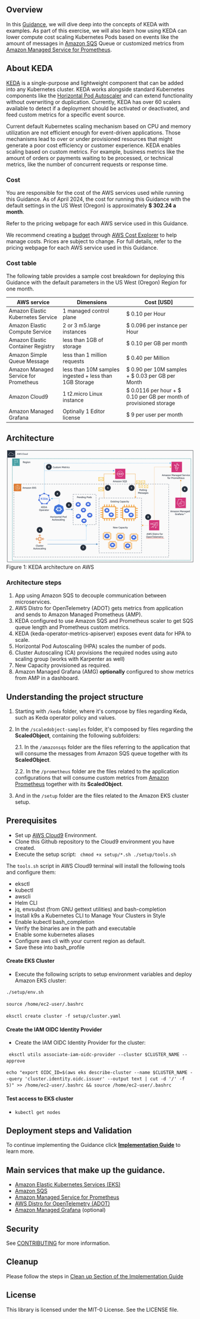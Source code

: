 ## Overview

In this [Guidance](#put-link-here), we will dive deep into the concepts of KEDA with examples. As part of this exercise, we will also learn how using KEDA can lower compute cost scaling Kubernetes Pods based on events like the amount of messages in [Amazon SQS](https://aws.amazon.com/sqs/) Queue or customized metrics from [Amazon Managed Service for Prometheus](https://aws.amazon.com/prometheus/).

## About KEDA

[KEDA](https://keda.sh/) is a single-purpose and lightweight component that can be added into any Kubernetes cluster. KEDA works alongside standard Kubernetes components like the [Horizontal Pod Autoscaler](https://kubernetes.io/docs/tasks/run-application/horizontal-pod-autoscale/) and can extend functionality without overwriting or duplication. Currently, KEDA has over 60 scalers available to detect if a deployment should be activated or deactivated, and feed custom metrics for a specific event source. 

Current default Kubernetes scaling mechanism based on CPU and memory utilization are not efficient enough for event-driven applications. Those mechanisms lead to over or under provisioned resources that might generate a poor cost efficiency or customer experience. KEDA enables scaling based on custom metrics. For example, business metrics like the amount of orders or payments waiting to be processed, or technical metrics, like the number of concurrent requests or response time.

### Cost 

You are responsible for the cost of the AWS services used while running
this Guidance. As of April 2024, the cost for running this
Guidance with the default settings in the US West (Oregon) is approximately **\$ 302.24
a month**.

Refer to the pricing webpage for each AWS service used in this Guidance.

We recommend creating
a [budget](https://alpha-docs-aws.amazon.com/awsaccountbilling/latest/aboutv2/budgets-create.html) through [AWS
Cost
Explorer](http://aws.amazon.com/aws-cost-management/aws-cost-explorer/) to
help manage costs. Prices are subject to change. For full details, refer
to the pricing webpage for each AWS service used in this Guidance.

### Cost table

The following table provides a sample cost breakdown for deploying this
Guidance with the default parameters in the US West (Oregon) Region
for one month.

| **AWS service**  | Dimensions | Cost \[USD\] |
|-----------|------------|----------|
| Amazon Elastic Kubernetes Service | 1 managed control plane | \$ 0.10 per Hour |
| Amazon Elastic Compute Service | 2 or 3 m5.large instances | \$ 0.096 per instance per Hour |
| Amazon Elastic Container Registry | less than 1GB of storage | \$ 0.10 per GB per month |
| Amazon Simple Queue Message | less than 1 million requests | \$ 0.40 per Million |
| Amazon Managed Service for Prometheus | less than 10M samples ingested + less than 1GB Storage | \$ 0.90 per 10M samples + \$ 0.03 per GB per Month | 
| Amazon Cloud9 | 1 t2.micro Linux instance | \$ 0.0116 per hour + \$ 0.10 per GB per month of provisioned storage |
| Amazon Managed Grafana | Optinally 1 Editor license | \$ 9 per user per month |


## Architecture

![](assets/keda-architecture.png)
Figure 1: KEDA architecture on AWS

### Architecture steps
1. App using Amazon SQS to decouple communication between microservices.
2. AWS Distro for OpenTelemetry (ADOT) gets metrics from application and sends to Amazon Managed Prometheus (AMP).
3. KEDA configured to use Amazon SQS and Prometheus scaler to get SQS queue length and Prometheus custom metrics.
4. KEDA (keda-operator-metrics-apiserver) exposes event data for HPA to scale.
5. Horizontal Pod Autoscaling (HPA) scales the number of pods.
6. Cluster Autoscaling (CA) provisions the required nodes using auto scaling group (works with Karpenter as well)
7. New Capacity provisioned as required.
8. Amazon Managed Grafana (AMG) **optionally** configured to show metrics from AMP in a dashboard.


## Understanding the project structure

1. Starting with ```/keda``` folder, where it's compose by files regarding Keda, such as Keda operator policy and values.


2. In the ```/scaledobject-samples``` folder, it's composed by files regarding the **ScaledObject**, containing the following subfolders:

    2.1. In the ```/amazonsqs``` folder are the files referring to the application that will consume the messages from Amazon SQS queue together with its **ScaledObject**.

    2.2. In the ```/prometheus``` folder are the files related to the application configurations that will consume custom metrics from [Amazon Prometheus](https://aws.amazon.com/prometheus/) together with its **ScaledObject**.

3. And in the ```/setup``` folder are the files related to the Amazon EKS cluster setup.


## Prerequisites

- Set up [AWS Cloud9](https://aws.amazon.com/cloud9/) Environment.
- Clone this Github repository to the Cloud9 environment you have created.
- Execute the setup script: ``` chmod +x setup/*.sh ./setup/tools.sh```

The ```tools.sh``` script in AWS Cloud9 terminal will install the following tools and configure them:

- eksctl
- kubectl
- awscli
- Helm CLI
- jq, envsubst (from GNU gettext utilities) and bash-completion
- Install k9s a Kubernetes CLI to Manage Your Clusters in Style
- Enable kubectl bash_completion
- Verify the binaries are in the path and executable
- Enable some kubernetes aliases
- Configure aws cli with your current region as default.
- Save these into bash_profile

#### Create EKS Cluster
- Execute the following scripts to setup environment variables and deploy Amazon EKS cluster:

``` 
./setup/env.sh

source /home/ec2-user/.bashrc 

eksctl create cluster -f setup/cluster.yaml 
```

#### Create the IAM OIDC Identity Provider
- Create the IAM OIDC Identity Provider for the cluster:

```  eksctl utils associate-iam-oidc-provider --cluster $CLUSTER_NAME --approve ```

```echo "export OIDC_ID=$(aws eks describe-cluster --name $CLUSTER_NAME --query 'cluster.identity.oidc.issuer' --output text | cut -d '/' -f 5)" >> /home/ec2-user/.bashrc && source /home/ec2-user/.bashrc``` 

#### Test access to EKS cluster
- ```kubectl get nodes```


## Deployment steps and Validation

To continue implementing the Guidance click  **[Implementation Guide](https://gitlab.aws.dev/wwso-guidance-samples/implementation-guides/guidance-for-event-driven-application-autoscaling-with-keda-on-amazon-eks/-/blob/main/ed_kedaeks_IG.md?ref_type=heads#cleanup-sqs-environment)** to learn more.


## Main services that make up the guidance.

- [Amazon Elastic Kubernetes Services (EKS)](https://aws.amazon.com/eks/)
- [Amazon SQS](https://aws.amazon.com/sqs/)
- [Amazon Managed Service for Prometheus](https://aws.amazon.com/prometheus/)
- [AWS Distro for OpenTelemetry (ADOT)](https://aws-otel.github.io/)
- [Amazon Managed Grafana](https://aws.amazon.com/grafana/) (optional)


## Security

See [CONTRIBUTING](CONTRIBUTING.md#security-issue-notifications) for more information.

## Cleanup

Please follow the steps in [Clean up Section of the Implementation Guide](https://gitlab.aws.dev/wwso-guidance-samples/implementation-guides/guidance-for-event-driven-application-autoscaling-with-keda-on-amazon-eks/-/blob/main/ed_kedaeks_IG.md?ref_type=heads#cleanup-sqs-environment)

## License

This library is licensed under the MIT-0 License. See the LICENSE file.
